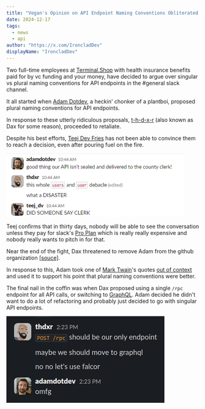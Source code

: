 ```yaml
---
title: "Vegan's Opinion on API Endpoint Naming Conventions Obliterated by Normal Guy"
date: 2024-12-17
tags: 
  - news
  - api
author: "https://x.com/IroncladDev"
displayName: "IroncladDev"
---
```


Two full-time employees at [Terminal.Shop](https://terminal.shop) with health insurance benefits paid for by vc funding and your money, have decided to argue over singular vs plural naming conventions for API endpoints in the #general slack channel.

It all started when [Adam Dotdev](https://x.com/adamdotdev), a heckin' chonker of a plantboi, proposed plural naming conventions for API endpoints.

In response to these utterly ridiculous proposals, [t-h-d-x-r](https://x.com/thdxr) (also known as Dax for some reason), proceeded to retaliate.

Despite his best efforts, [Teej Dev Fries](https://x.com/MelkeyDev) has not been able to convince them to reach a decision, even after pouring fuel on the fire.

![Teej attempts to make the situation worse by mentioning Clerk](fuel-on-le-fire.png)

Teej confirms that in thirty days, nobody will be able to see the conversation unless they pay for slack's [Pro Plan](https://slack.com/pricing) which is really really expensive and nobody really wants to pitch in for that.

Near the end of the fight, Dax threatened to remove Adam from the github organization [[souce]](https://x.com/thdxr/status/1868690187703980168).

In response to this, Adam took one of [Mark Twain](https://uncyclopedia.com/wiki/Mark_Twain)'s quotes [out of context](https://x.com/adamdotdev/status/1868681992088514571) and used it to support his point that plural naming conventions were better.

The final nail in the coffin was when Dax proposed using a single `/rpc` endpoint for all API calls, or switching to [GraphQL](https://orm.drizzle.team/). Adam decided he didn't want to do a lot of refactoring and probably just decided to go with singular API endpoints.

![graphql proposition](graphql.png)
